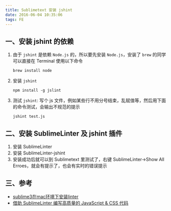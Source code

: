 ```yaml
---
title: Sublimetext 安装 jshint
date: 2016-06-04 10:35:06
tags: FE
---
```


## 一、安装 jshint 的依赖
1. 由于 `jshint` 是依赖 `Node.js` 的，所以要先安装 `Node.js`，安装了 `brew` 的同学可以直接在 Terminal 使用以下命令

    ```
    brew install node
    ```
2. 安装 `jshint`

    ```
    npm install -g jslint
    ```
3. 测试 `jshint`: 写个 js 文件，例如某些行不用分号结束，乱赋值等，然后用下面的命令测试，会输出不规范的提示

    ```
    jshint test.js
    ```

## 二、安装 SublimeLinter 及 jshint 插件
1. 安装 SublimeLinter
2. 安装 SublimeLinter-jshint
3. 安装成功后就可以到 Sublimetext 里测试了，右键 SublimeLinter->Show All Erroes，就会有提示了，也会有实时的错误提示

## 三、参考
* [sublime3在mac环境下安装linter](http://javenl.github.io/other/2015/03/05/sublime插件安装.html)
* [借助 SublimeLinter 编写高质量的 JavaScript & CSS 代码](http://www.cnblogs.com/lhb25/archive/2013/05/02/sublimelinter-for-js-css-coding.html)
